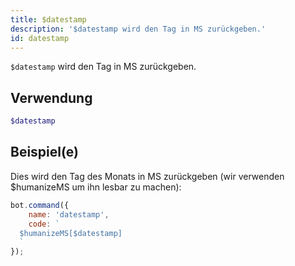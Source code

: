 ```yaml
---
title: $datestamp
description: '$datestamp wird den Tag in MS zurückgeben.'
id: datestamp
---
```


`$datestamp` wird den Tag in MS zurückgeben.

## Verwendung

```php
$datestamp
```

## Beispiel(e)

Dies wird den Tag des Monats in MS zurückgeben (wir verwenden $humanizeMS um ihn lesbar zu machen):

```javascript
bot.command({
    name: 'datestamp',
    code: `
  $humanizeMS[$datestamp]
  `
});
```